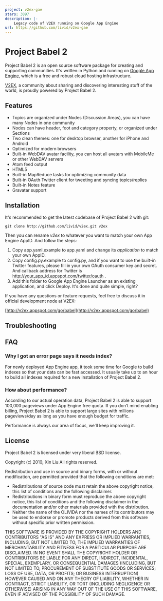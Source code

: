 ```yaml
---
project: v2ex-gae
stars: 3097
description: |-
    Legacy code of V2EX running on Google App Engine
url: https://github.com/livid/v2ex-gae
---
```


# Project Babel 2

Project Babel 2 is an open source software package for creating and supporting communities. It's written in Python and running on [Google App Engine](http://code.google.com/appengine), which is a free and robust cloud hosting infrastructure.

[V2EX](http://v2ex.appspot.com/), a community about sharing and discovering interesting stuff of the world, is proudly powered by Project Babel 2.

## Features

* Topics are organized under Nodes (Discussion Areas), you can have many Nodes in one community
* Nodes can have header, foot and category property, or organized under Sections
* Two clean themes: one for desktop browser, another for iPhone and Android
* Optimized for modern browsers
* Built-in WebDAV avatar facility, you can host all avatars with MobileMe or other WebDAV servers
* Atom feed output
* HTML5
* Built-in MapReduce tasks for optimizing community data
* Built-in OAuth Twitter client for tweeting and syncing topics/replies
* Built-in Notes feature
* Gravatar support

## Installation

It's recommended to get the latest codebase of Project Babel 2 with git:

    git clone http://github.com/livid/v2ex.git v2ex
    
Then you can rename *v2ex* to whatever you want to match your own App Engine AppID. And follow the steps:

1. Copy app.yaml.example to app.yaml and change its *application* to match your own AppID.
2. Copy config.py.example to config.py, and if you want to use the built-in Twitter features, please fill in your own OAuth consumer key and secret. And callback address for Twitter is http://your_app_id.appspot.com/twitter/oauth .
3. Add this folder to Google App Engine Launcher as an existing application, and click Deploy. It's done and quite simple, right?

If you have any questions or feature requests, feel free to discuss it in official development node at V2EX:

[http://v2ex.appspot.com/go/babel](http://v2ex.appspot.com/go/babel)

## Troubleshooting

## FAQ

### Why I got an error page says it needs index?

For newly deployed App Engine app, it took some time for Google to build indexes so that your data can be fast accessed. It usually take up to an hour to build all indexes required for a new installation of Project Babel 2.

### How about performance?

According to our actual operation data, Project Babel 2 is able to support 100,000 pageviews under App Engine free quota. If you don't mind enabling billing, Project Babel 2 is able to support large sites with millions pageviews/day as long as you have enough budget for traffic.

Performance is always our area of focus, we'll keep improving it.

## License

Project Babel 2 is licensed under very liberal BSD license.

Copyright (c) 2010, Xin Liu
All rights reserved.

Redistribution and use in source and binary forms, with or without modification, are permitted provided that the following conditions are met:

* Redistributions of source code must retain the above copyright notice, this list of conditions and the following disclaimer.
* Redistributions in binary form must reproduce the above copyright notice, this list of conditions and the following disclaimer in the documentation and/or other materials provided with the distribution.
* Neither the name of the OLIVIDA nor the names of its contributors may be used to endorse or promote products derived from this software without specific prior written permission.

THIS SOFTWARE IS PROVIDED BY THE COPYRIGHT HOLDERS AND CONTRIBUTORS "AS IS" AND ANY EXPRESS OR IMPLIED WARRANTIES, INCLUDING, BUT NOT LIMITED TO, THE IMPLIED WARRANTIES OF MERCHANTABILITY AND FITNESS FOR A PARTICULAR PURPOSE ARE DISCLAIMED. IN NO EVENT SHALL THE COPYRIGHT HOLDER OR CONTRIBUTORS BE LIABLE FOR ANY DIRECT, INDIRECT, INCIDENTAL, SPECIAL, EXEMPLARY, OR CONSEQUENTIAL DAMAGES (INCLUDING, BUT NOT LIMITED TO, PROCUREMENT OF SUBSTITUTE GOODS OR SERVICES; LOSS OF USE, DATA, OR PROFITS; OR BUSINESS INTERRUPTION) HOWEVER CAUSED AND ON ANY THEORY OF LIABILITY, WHETHER IN CONTRACT, STRICT LIABILITY, OR TORT (INCLUDING NEGLIGENCE OR OTHERWISE) ARISING IN ANY WAY OUT OF THE USE OF THIS SOFTWARE, EVEN IF ADVISED OF THE POSSIBILITY OF SUCH DAMAGE.
